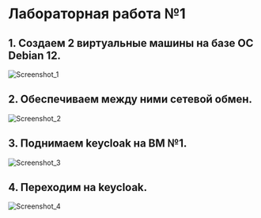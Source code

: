 # Лабораторная работа №1
## 1. Создаем 2 виртуальные машины на базе ОС Debian 12.
![Screenshot_1](https://github.com/smallrus-web/TOIB_LAB1/assets/71121962/1a651c09-0b54-4ce1-8598-895f03b08048)
## 2. Обеспечиваем между ними сетевой обмен.
![Screenshot_2](https://github.com/smallrus-web/TOIB_LAB1/assets/71121962/3a68eb59-c8c5-4b9b-8021-ea7a45aada53)

## 3. Поднимаем keycloak на ВМ №1.
![Screenshot_3](https://github.com/smallrus-web/TOIB_LAB1/assets/71121962/7657ed44-75fb-4b5b-b872-aa78dca66615)
## 4. Переходим на keycloak.
![Screenshot_4](https://github.com/smallrus-web/TOIB_LAB1/assets/71121962/ba9a4f47-4261-4232-a2e0-dce092a4adaa)
